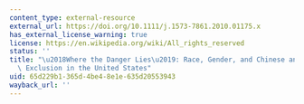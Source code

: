 ```yaml
---
content_type: external-resource
external_url: https://doi.org/10.1111/j.1573-7861.2010.01175.x
has_external_license_warning: true
license: https://en.wikipedia.org/wiki/All_rights_reserved
status: ''
title: "\u2018Where the Danger Lies\u2019: Race, Gender, and Chinese and Japanese\
  \ Exclusion in the United States"
uid: 65d229b1-365d-4be4-8e1e-635d20553943
wayback_url: ''
---
```

